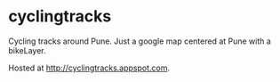 cyclingtracks
=============

Cycling tracks around Pune. Just a google map centered at Pune with a bikeLayer.

Hosted at http://cyclingtracks.appspot.com.
